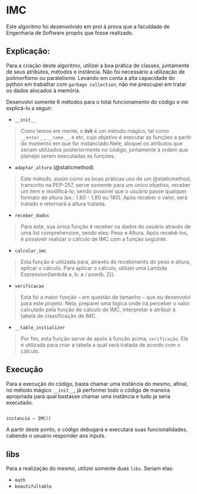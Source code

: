 # IMC
Este algoritmo foi desenvolvido em prol à prova que a faculdade de Engenharia de Software propôs que fosse realizado.


## Explicação:

Para a criação deste algoritmo, utilizei a boa prática de classes, juntamente de seus atributos, métodos e instância. Não foi necessário a utilização de polimorfismo ou paralelismo.
Levando em conta a alta capacidade do python em trabalhar com `garbage collection`, não me preocupei em tratar os dados alocados à memória.


Desenvolvi somente 6 métodos para o total funcionamento do código e irei explicá-lo a seguir:
- `__init__`
> Como temos em mente, o __init__ é um método mágico, tal como `__enter__`, `__name__`, e etc, cujo objetivo é executar as funções a partir do momento em que for instanciado.Nele, aloquei os atributos que seriam utilizados posteriormente no código, juntamente à ordem que planejei serem executadas as funções.

- `adaptar_altura` (@staticmethod)
> Este método, assim como as boas práticas uso de um @staticmethod, transcrito na PEP-257, serve somente para um único objetivo, receber um item e modificá-lo, sendo possível que o usuário passe qualquer formato de altura (ex.: 1.80 - 1,80 ou 180). Após receber o valor, será tratado e retornará a altura tratada.

- `receber_dados`
> Para este, sua única função é receber os dados do usuário através de uma list comprehension, sendo eles: Peso e Altura. Após recebê-los, é possívelr realizar o cálculo de IMC com a função seguinte.

- `calcular_imc`
> Esta função é utilizada para, através do recebimento do peso e altura, aplicar o cálculo. Para aplicar o cálculo, utilizei uma Lambda Expression(lambda a, b: a / pow(b, 2)). 

- `verificacao`
> Esta foi a maior função – em questão de tamanho – que eu desenvolvi para este projeto. Nela, preparei uma lógica onde irá perceber o valor calculado pela função de cálculo de IMC, interpretar e atribuir à tabela de classificação de IMC.

- `__table_initializer`
> Por fim, esta função serve de apoio à função acima, `verificação`. Ela é utilizada para criar a tabela a qual será tratada de acordo com o cálculo.



## Execução
 Para a execução do código, basta chamar uma instância do mesmo, afinal, no método mágico `__init__`, já performei todo o código de maneira apropriada para qual bastasse chamar uma instância e tudo ja seria executado.

```python

instancia = IMC()

```
A partir deste ponto, o código debugará e executará suas funcionalidades, cabendo o usuário responder aos inputs.


## libs
Para a realização do mesmo, utilizei somente duas `libs`. Seriam elas:
- `math`
- `beautifultable`


